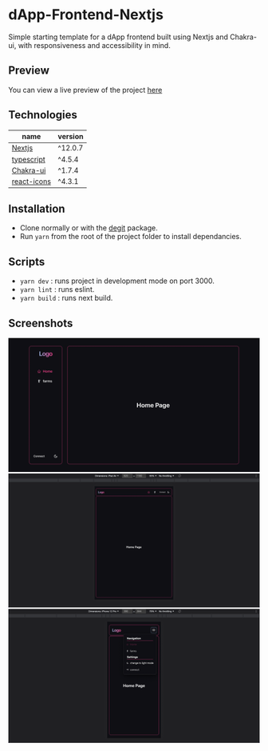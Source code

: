 # dApp-Frontend-Nextjs

Simple starting template for a dApp frontend built using Nextjs and Chakra-ui,
with responsiveness and accessibility in mind.

## Preview

You can view a live preview of the project [here](https://dapp-template-next.vercel.app/)

## Technologies

| name                                                      | version |
| --------------------------------------------------------- | ------- |
| [Nextjs](https://nextjs.org/)                             | ^12.0.7 |
| [typescript](https://www.typescriptlang.org/)             | ^4.5.4  |
| [Chakra-ui](https://chakra-ui.com/)                       | ^1.7.4  |
| [react-icons](https://react-icons.github.io/react-icons/) | ^4.3.1  |

## Installation

-   Clone normally or with the [degit](https://www.npmjs.com/package/degit) package.
-   Run `yarn` from the root of the project folder to install dependancies.

## Scripts

-   `yarn dev` : runs project in development mode on port 3000.
-   `yarn lint` : runs eslint.
-   `yarn build` : runs next build.

## Screenshots

![Desktop view](public/readme_imgs/main.png)
![Tablet view](public/readme_imgs/tablet.png)
![Mobile view](public/readme_imgs/mobile.png)

